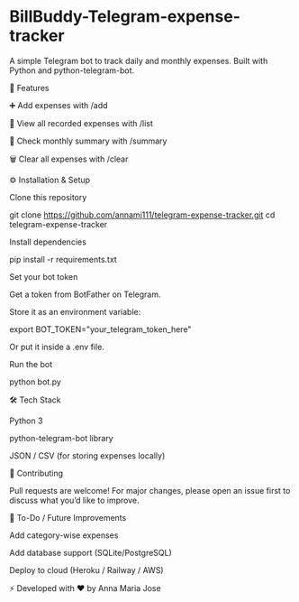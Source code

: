 # BillBuddy-Telegram-expense-tracker
A simple Telegram bot to track daily and monthly expenses. Built with Python and python-telegram-bot.

🚀 Features

➕ Add expenses with /add <amount> <description>

📜 View all recorded expenses with /list

📅 Check monthly summary with /summary

🗑️ Clear all expenses with /clear

⚙️ Installation & Setup

Clone this repository

git clone https://github.com/annamj111/telegram-expense-tracker.git
cd telegram-expense-tracker


Install dependencies

pip install -r requirements.txt


Set your bot token

Get a token from BotFather on Telegram.

Store it as an environment variable:

export BOT_TOKEN="your_telegram_token_here"

Or put it inside a .env file.

Run the bot

python bot.py

🛠️ Tech Stack

Python 3

python-telegram-bot library

JSON / CSV (for storing expenses locally)

🤝 Contributing

Pull requests are welcome! For major changes, please open an issue first to discuss what you’d like to improve.

📌 To-Do / Future Improvements

 Add category-wise expenses

 Add database support (SQLite/PostgreSQL)

 Deploy to cloud (Heroku / Railway / AWS)

⚡ Developed with ❤️ by Anna Maria Jose
